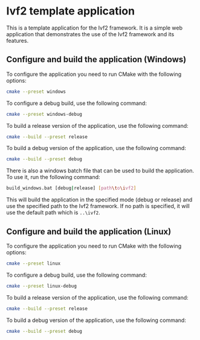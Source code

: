 # Ivf2 template application

This is a template application for the Ivf2 framework. It is a simple web application that demonstrates the use of the Ivf2 framework and its features.

## Configure and build the application (Windows)

To configure the application you need to run CMake with the following options:

```bash
cmake --preset windows
```

To configure a debug build, use the following command:

```bash
cmake --preset windows-debug
```

To build a release version of the application, use the following command:

```bash
cmake --build --preset release
```

To build a debug version of the application, use the following command:

```bash
cmake --build --preset debug
```

There is also a windows batch file that can be used to build the application. To use it, run the following command:

```bash
build_windows.bat [debug|release] [path\to\ivf2]
```

This will build the application in the specified mode (debug or release) and use the specified path to the Ivf2 framework. If no path is specified, it will use the default path which is `..\ivf2`.

## Configure and build the application (Linux)

To configure the application you need to run CMake with the following options:

```bash
cmake --preset linux
```
To configure a debug build, use the following command:

```bash
cmake --preset linux-debug
```
To build a release version of the application, use the following command:

```bash
cmake --build --preset release
```
To build a debug version of the application, use the following command:

```bash
cmake --build --preset debug
```
